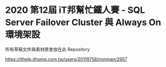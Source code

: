 # 2020 第12屆 iT邦幫忙鐵人賽 - SQL Server Failover Cluster 與 Always On 環境架設

所有草稿文件與素材將會放在此 Repository

https://ithelp.ithome.com.tw/users/20119758/ironman/2957
